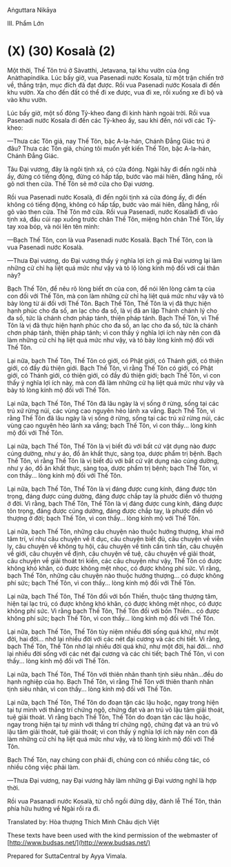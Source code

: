 Aṅguttara Nikāya

III. Phẩm Lớn

# (X) (30) Kosalà (2)

Một thời, Thế Tôn trú ở Sàvatthi, Jetavana, tại khu vườn của ông Anàthapindika. Lúc bấy giờ, vua Pasenadi nước Kosala, từ một trận chiến trở về, thắng trận, mục đích đã đạt được. Rồi vua Pasenadi nước Kosala đi đến khu vườn. Xa cho đến đất có thể đi xe được, vua đi xe, rồi xuống xe đi bộ và vào khu vườn.

Lúc bấy giờ, một số đông Tỷ-kheo đang đi kinh hành ngoài trời. Rồi vua Pasenadi nước Kosala đi đến các Tỷ-kheo ấy, sau khi đến, nói với các Tỷ-kheo:

—Thưa các Tôn giả, nay Thế Tôn, bậc A-la-hán, Chánh Ðẳng Giác trú ở đâu? Thưa các Tôn giả, chúng tôi muốn yết kiến Thế Tôn, bậc A-la-hán, Chánh Ðẳng Giác.

Tâu Ðại vương, đây là ngôi tịnh xá, có cửa đóng. Ngài hãy đi đến ngôi nhà ấy, đừng có tiếng động, đừng có hấp tấp, bước vào mái hiên, đằng hắng, rồi gõ nơi then cửa. Thế Tôn sẽ mở cửa cho Đại vương.

Rồi vua Pasenadi nước Kosalà, đi đến ngôi tịnh xá cửa đóng ấy, đi đến không có tiếng động, không có hấp tấp, bước vào mái hiên, đằng hắng, rồi gõ vào then cửa. Thế Tôn mở cửa. Rồi vua Pasenadi, nước Kosalàđi đi vào tịnh xá, đầu cúi rạp xuống trước chân Thế Tôn, miệng hôn chân Thế Tôn, lấy tay xoa bóp, và nói lên tên mình:

—Bạch Thế Tôn, con là vua Pasenadi nước Kosalà. Bạch Thế Tôn, con là vua Pasenadi nước Kosalà.

—Thưa Ðại vương, do Ðại vương thấy ý nghĩa lợi ích gì mà Ðại vương lại làm những cử chỉ hạ liệt quá mức như vậy và tỏ lộ lòng kính mộ đối với cái thân này?

Bạch Thế Tôn, để nêu rõ lòng biết ơn của con, để nói lên lòng cảm tạ của con đối với Thế Tôn, mà con làm những cử chỉ hạ liệt quá mức như vậy và tỏ bày lòng từ ái đối với Thế Tôn. Bạch Thế Tôn, Thế Tôn là vị đã thực hiện hạnh phúc cho đa số, an lạc cho đa số, là vị đã an lập Thánh chánh lý cho đa số, tức là chánh chơn pháp tánh, thiện pháp tánh. Bạch Thế Tôn, vì Thế Tôn là vị đã thực hiện hạnh phúc cho đa số, an lạc cho đa số, tức là chánh chơn pháp tánh, thiện pháp tánh; vì con thấy ý nghĩa lợi ích này nên con đã làm những cử chỉ hạ liệt quá mức như vậy, và tỏ bày lòng kính mộ đối với Thế Tôn.

Lại nữa, bạch Thế Tôn, Thế Tôn có giới, có Phật giới, có Thánh giới, có thiện giới, có đầy đủ thiện giới. Bạch Thế Tôn, vì rằng Thế Tôn có giới, có Phật giới, có Thánh giới, có thiện giới, có đầy đủ thiện giới; bạch Thế Tôn, vì con thấy ý nghĩa lợi ích này, mà con đã làm những cử hạ liệt quá mức như vậy và bày tỏ lòng kính mộ đối với Thế Tôn.

Lại nữa, bạch Thế Tôn, Thế Tôn đã lâu ngày là vị sống ở rừng, sống tại các trú xứ rừng núi, các vùng cao nguyên hẻo lánh xa vắng. Bạch Thế Tôn, vì rằng Thế Tôn đã lâu ngày là vị sống ở rừng, sống tại các trú xứ rừng núi, các vùng cao nguyên hẻo lánh xa vắng; bạch Thế Tôn, vì con thấy... lòng kính mộ đối với Thế Tôn.

Lại nữa, bạch Thế Tôn, Thế Tôn là vị biết đủ với bất cứ vật dụng nào được cúng dường, như y áo, đồ ăn khất thực, sàng tọa, dược phẩm trị bệnh. Bạch Thế Tôn, vì rằng Thế Tôn là vị biết đủ với bất cứ vật dụng nào cúng dường, như y áo, đồ ăn khất thực, sàng tọa, dược phẩm trị bệnh; bạch Thế Tôn, vì con thấy... lòng kính mộ đối với Thế Tôn.

Lại nữa, bạch Thế Tôn, Thế Tôn là vị đáng được cung kính, đáng được tôn trọng, đáng được cúng dường, đáng được chắp tay là phước điền vô thượng ở đời. Vì rằng, bạch Thế Tôn, Thế Tôn là vị đáng được cung kính, đáng được tôn trọng, đáng được cúng dường, đáng được chắp tay, là phước điền vô thượng ở đời; bạch Thế Tôn, vì con thấy... lòng kính mộ với Thế Tôn.

Lại nữa, bạch Thế Tôn, những câu chuyện nào thuộc hướng thượng, khai mở tâm trí, ví như câu chuyện về ít dục, câu chuyện biết đủ, câu chuyện về viễn ly, câu chuyện về không tụ hội, câu chuyện về tinh cần tinh tấn, câu chuyện về giới, câu chuyện về định, câu chuyện về tuệ, câu chuyện về giải thoát, câu chuyện về giải thoát tri kiến, các câu chuyện như vậy, Thế Tôn có được không khó khăn, có được không mệt nhọc, có được không phí sức. Vì rằng, bạch Thế Tôn, những câu chuyện nào thuộc hướng thượng... có được không phí sức; bạch Thế Tôn, vì con thấy... lòng kính mộ đối với Thế Tôn.

Lại nữa, bạch Thế Tôn, Thế Tôn đối với bốn Thiền, thuộc tăng thượng tâm, hiện tại lạc trú, có được không khó khăn, có được không mệt nhọc, có được không phí sức. Vì rằng bạch Thế Tôn, Thế Tôn đối với bốn Thiền... có được không phí sức; bạch Thế Tôn, vì con thấy... lòng kính mộ đối với Thế Tôn.

Lại nữa, bạch Thế Tôn, Thế Tôn tùy niệm nhiều đời sống quá khứ, như một đời, hai đời... nhớ lại nhiều đời với các nét đại cương và các chi tiết. Vì rằng, bạch Thế Tôn, Thế Tôn nhớ lại nhiều đời quá khứ, như một đời, hai đời... nhớ lại nhiều đời sống với các nét đại cương và các chi tiết; bạch Thế Tôn, vì con thấy... lòng kính mộ đối với Thế Tôn.

Lại nữa, bạch Thế Tôn, Thế Tôn với thiên nhãn thanh tịnh siêu nhân...đều do hạnh nghiệp của họ. Bạch Thế Tôn, vì rằng Thế Tôn với thiên thanh nhãn tịnh siêu nhân, vì con thấy... lòng kính mộ đối với Thế Tôn.

Lại nữa, bạch Thế Tôn, Thế Tôn do đoạn tận các lậu hoặc, ngay trong hiện tại tự mình với thắng trí chứng ngộ, chứng đạt và an trú vô lậu tâm giải thoát, tuệ giải thoát. Vì rằng bạch Thế Tôn, Thế Tôn do đoạn tận các lậu hoặc, ngay trong hiện tại tự mình với thắng trí chứng ngộ, chứng đạt và an trú vô lậu tâm giải thoát, tuệ giải thoát; vì con thấy ý nghĩa lợi ích này nên con đã làm những cử chỉ hạ liệt quá mức như vậy, và tỏ lòng kính mộ đối với Thế Tôn.

Bạch Thế Tôn, nay chúng con phải đi, chúng con có nhiều công tác, có nhiều công việc phải làm.

—Thưa Ðại vương, nay Ðại vương hãy làm những gì Ðại vương nghĩ là hợp thời.

Rồi vua Pasanadi nước Kosalà, từ chỗ ngồi đứng dậy, đảnh lễ Thế Tôn, thân phía hữu hướng về Ngài rồi ra đi.

Translated by: Hòa thượng Thích Minh Châu dịch Việt

These texts have been used with the kind permission of the webmaster of [http://www.budsas.net/](http://www.budsas.net/)

Prepared for SuttaCentral by Ayya Vimala.